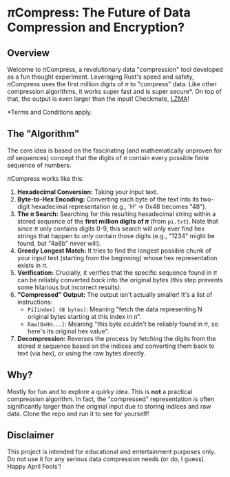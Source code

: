 # $`\pi`$Compress: The Future of Data Compression and Encryption?

## Overview
Welcome to $`\pi`$Compress, a revolutionary data "compression" tool developed as a fun thought experiment. Leveraging Rust's speed and safety, $`\pi`$Compress uses the first million digits of $\pi$ to "compress" data. Like other compression algorithms, it works super fast and is super secure*. On top of that, the output is even larger than the input! Checkmate, [LZMA](https://en.wikipedia.org/wiki/LZMA)!

*Terms and Conditions apply.

## The "Algorithm"
The core idea is based on the fascinating (and mathematically unproven for *all* sequences) concept that the digits of $`\pi`$ contain every possible finite sequence of numbers.

$`\pi`$Compress works like this:
1.  **Hexadecimal Conversion:** Taking your input text.
2.  **Byte-to-Hex Encoding:** Converting each byte of the text into its two-digit hexadecimal representation (e.g., 'H' -> 0x48 becomes "48").
3.  **The $`\pi`$ Search:** Searching for this resulting hexadecimal string within a stored sequence of the **first million digits of $`\pi`$** (from `pi.txt`). Note that since $`\pi`$ only contains digits 0-9, this search will only ever find hex strings that happen to *only* contain those digits (e.g., "1234" might be found, but "4a8b" never will).
4.  **Greedy Longest Match:** It tries to find the longest possible chunk of your input text (starting from the beginning) whose hex representation exists in $`\pi`$.
5.  **Verification:** Crucially, it verifies that the specific sequence found in $`\pi`$ can be reliably converted *back* into the original bytes (this step prevents some hilarious but incorrect results).
6.  **"Compressed" Output:** The output isn't actually smaller! It's a list of instructions:
    *   `Pi[index] (N bytes)`: Meaning "fetch the data representing N original bytes starting at this index in $`\pi`$".
    *   `Raw[0xHH...]`: Meaning "this byte couldn't be reliably found in $`\pi`$, so here's its original hex value".
7.  **Decompression:** Reverses the process by fetching the digits from the stored $`\pi`$ sequence based on the indices and converting them back to text (via hex), or using the raw bytes directly.

## Why?
Mostly for fun and to explore a quirky idea. This is **not** a practical compression algorithm. In fact, the "compressed" representation is often significantly larger than the original input due to storing indices and raw data. Clone the repo and run it to see for yourself!

## Disclaimer
This project is intended for educational and entertainment purposes only. Do not use it for any serious data compression needs (or do, I guess). Happy April Fools'!
